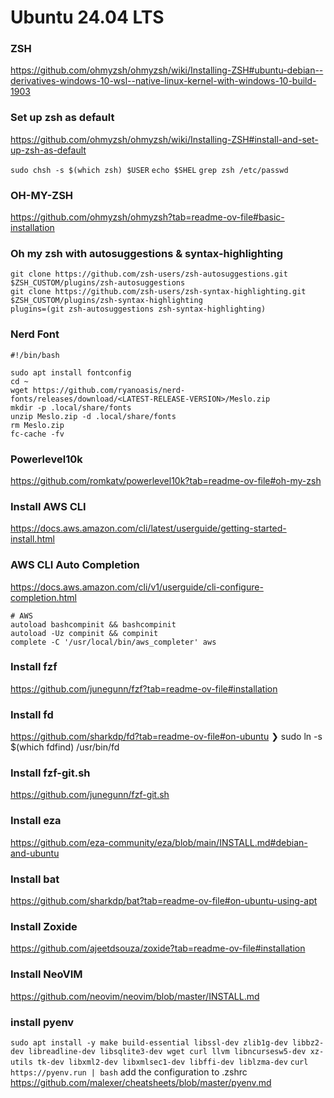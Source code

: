 # Ubuntu 24.04 LTS

### ZSH
https://github.com/ohmyzsh/ohmyzsh/wiki/Installing-ZSH#ubuntu-debian--derivatives-windows-10-wsl--native-linux-kernel-with-windows-10-build-1903

### Set up zsh as default
https://github.com/ohmyzsh/ohmyzsh/wiki/Installing-ZSH#install-and-set-up-zsh-as-default

`sudo chsh -s $(which zsh) $USER`
`echo $SHEL`
`grep zsh /etc/passwd`

### OH-MY-ZSH
https://github.com/ohmyzsh/ohmyzsh?tab=readme-ov-file#basic-installation

### Oh my zsh with autosuggestions & syntax-highlighting
```
git clone https://github.com/zsh-users/zsh-autosuggestions.git $ZSH_CUSTOM/plugins/zsh-autosuggestions
git clone https://github.com/zsh-users/zsh-syntax-highlighting.git $ZSH_CUSTOM/plugins/zsh-syntax-highlighting
plugins=(git zsh-autosuggestions zsh-syntax-highlighting)
```


### Nerd Font
```
#!/bin/bash

sudo apt install fontconfig
cd ~
wget https://github.com/ryanoasis/nerd-fonts/releases/download/<LATEST-RELEASE-VERSION>/Meslo.zip
mkdir -p .local/share/fonts
unzip Meslo.zip -d .local/share/fonts
rm Meslo.zip
fc-cache -fv
```

### Powerlevel10k
https://github.com/romkatv/powerlevel10k?tab=readme-ov-file#oh-my-zsh

### Install AWS CLI
https://docs.aws.amazon.com/cli/latest/userguide/getting-started-install.html

### AWS CLI Auto Completion
https://docs.aws.amazon.com/cli/v1/userguide/cli-configure-completion.html

```.zshrc
# AWS
autoload bashcompinit && bashcompinit
autoload -Uz compinit && compinit
complete -C '/usr/local/bin/aws_completer' aws
```

### Install fzf
https://github.com/junegunn/fzf?tab=readme-ov-file#installation

### Install fd
https://github.com/sharkdp/fd?tab=readme-ov-file#on-ubuntu
❯ sudo ln -s $(which fdfind) /usr/bin/fd

### Install fzf-git.sh
https://github.com/junegunn/fzf-git.sh

### Install eza
https://github.com/eza-community/eza/blob/main/INSTALL.md#debian-and-ubuntu

### Install bat
https://github.com/sharkdp/bat?tab=readme-ov-file#on-ubuntu-using-apt

### Install Zoxide
https://github.com/ajeetdsouza/zoxide?tab=readme-ov-file#installation

### Install NeoVIM
https://github.com/neovim/neovim/blob/master/INSTALL.md

### install pyenv
`sudo apt install -y make build-essential libssl-dev zlib1g-dev libbz2-dev libreadline-dev libsqlite3-dev wget curl llvm libncursesw5-dev xz-utils tk-dev libxml2-dev libxmlsec1-dev libffi-dev liblzma-dev`
`curl https://pyenv.run | bash`
add the configuration to .zshrc
https://github.com/malexer/cheatsheets/blob/master/pyenv.md
